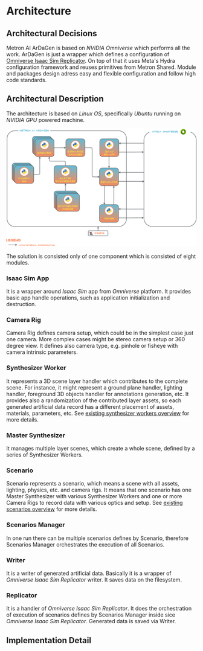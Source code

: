 # Architecture

## Architectural Decisions

Metron AI ArDaGen is based on *NVIDIA Omniverse* which performs all the work. ArDaGen is just a wrapper which defines
a configuration of [Omniverse Isaac Sim Replicator](https://developer.nvidia.com/blog/closing-the-sim2real-gap-with-nvidia-isaac-sim-and-nvidia-isaac-replicator/). On top of that it uses Meta's Hydra
configuration framework and reuses primitives from Metron Shared. Module and packages design adress easy and flexible
configuration and follow high code standards.

## Architectural Description

The architecture is based on *Linux OS*, specifically *Ubuntu* running on *NVIDIA GPU* powered machine.

![High Level Architecture](imgs/high_level_architecture.png)

The solution is consisted only of one component which is consisted of eight modules.

### Isaac Sim App

It is a wrapper around *Isaac Sim* app from *Omniverse* platform. It provides basic app handle operations, such as
application initialization and destruction.

### Camera Rig

Camera Rig defines camera setup, which could be in the simplest case just one camera. More complex cases might be stereo
camera setup or 360 degree view. It defines also camera type, e.g. pinhole or fisheye with camera intrinsic parameters.

### Synthesizer Worker

It represents a 3D scene layer handler which contributes to the complete scene. For instance, it might represent a
ground plane handler, lighting handler, foreground 3D objects handler for annotations generation, etc. It provides
also a randomization of the contributed layer assets, so each generated artificial data record has a different
placement of assets, materials, parameters, etc. See [existing synthesizer workers overview](/docs/scenarios.md)
for more details.

### Master Synthesizer

It manages multiple layer scenes, which create a whole scene, defined by a series of Synthesizer Workers.

### Scenario

Scenario represents a scenario, which means a scene with all assets, lighting, physics, etc. and camera rigs. It means
that one scenario has one Master Synthesizer with various Synthesizer Workers and one or more Camera Rigs to record
data with various optics and setup. See [existing scenarios overview](/docs/scenarios.md) for more details.

### Scenarios Manager

In one run there can be multiple scenarios defines by Scenario, therefore Scenarios Manager orchestrates the execution
of all Scenarios.

### Writer

It is a writer of generated artificial data. Basically it is a wrapper of *Omniverse Isaac Sim Replicator* writer. It
saves data on the filesystem.

### Replicator

It is a handler of *Omniverse Isaac Sim Replicator*. It does the orchestration of execution of scenarios defines by
Scenarios Manager inside sice *Omniverse Isaac Sim Replicator*. Generated data is saved via Writer.

## Implementation Detail
